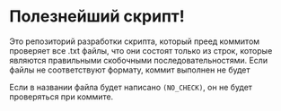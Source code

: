 # Полезнейший скрипт!

Это репозиторий разработки скрипта, который преед коммитом проверяет все .txt файлы, что они состоят только из строк, которые являются правильными скобочными последовательностями. Если файлы не соответствуют формату, коммит выполнен не будет

Если в названии файла будет написано `(NO_CHECK)`, он не будет проверяться при коммите.
